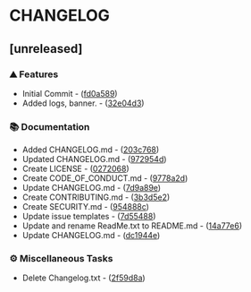 # CHANGELOG

## [unreleased]

### ⛰️  Features

- Initial Commit - ([fd0a589](https://github.com/juic3b0x/magisk_vendor_boot_patcher/commit/fd0a589432be95139939521365f6b6a5451dcb37))
- Added logs, banner. - ([32e04d3](https://github.com/juic3b0x/magisk_vendor_boot_patcher/commit/32e04d3350e5de5a3280d5f514ae3083b03ea347))

### 📚 Documentation

- Added CHANGELOG.md - ([203c768](https://github.com/juic3b0x/magisk_vendor_boot_patcher/commit/203c768e32be24dc653682b4c35584e0e534195f))
- Updated CHANGELOG.md - ([972954d](https://github.com/juic3b0x/magisk_vendor_boot_patcher/commit/972954d5e166750abc5b93faf8d7d4af6010f45e))
- Create LICENSE - ([0272068](https://github.com/juic3b0x/magisk_vendor_boot_patcher/commit/0272068a25858f9a029b7154946bd56ef07d2105))
- Create CODE_OF_CONDUCT.md - ([9778a2d](https://github.com/juic3b0x/magisk_vendor_boot_patcher/commit/9778a2d618d26bd37f181cdc1f1725a5227f3d70))
- Update CHANGELOG.md - ([7d9a89e](https://github.com/juic3b0x/magisk_vendor_boot_patcher/commit/7d9a89e1d302dbbf8b1cf4c2df0690bbdb8d488c))
- Create CONTRIBUTING.md - ([3b3d5e2](https://github.com/juic3b0x/magisk_vendor_boot_patcher/commit/3b3d5e24b6bf1f1f70139e76019d86180205899a))
- Create SECURITY.md - ([954888c](https://github.com/juic3b0x/magisk_vendor_boot_patcher/commit/954888c516afe92142184441c4cbd89fa9313ded))
- Update issue templates - ([7d55488](https://github.com/juic3b0x/magisk_vendor_boot_patcher/commit/7d554883cdb00998a84621bd562acfcc2a3eef2d))
- Update and rename ReadMe.txt to README.md - ([14a77e6](https://github.com/juic3b0x/magisk_vendor_boot_patcher/commit/14a77e65682c73b17e061eb7680736d1325617d5))
- Update CHANGELOG.md - ([dc1944e](https://github.com/juic3b0x/magisk_vendor_boot_patcher/commit/dc1944e025fd6c278a879a9e6d5401be6c991156))

### ⚙️ Miscellaneous Tasks

- Delete Changelog.txt - ([2f59d8a](https://github.com/juic3b0x/magisk_vendor_boot_patcher/commit/2f59d8a15068e5070826160bf0536d2fb010cb9e))

<!-- Magisk Vendor Boot Patcher -->
